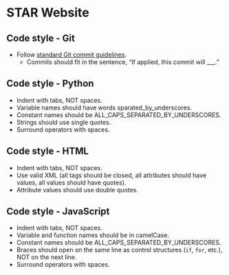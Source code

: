 # STAR Website



## Code style - Git

* Follow [standard Git commit guidelines](http://git-scm.com/book/ch5-2.html#Commit-Guidelines).
  - Commits should fit in the sentence, “If applied, this commit will ___.”

## Code style - Python

* Indent with tabs, NOT spaces.
* Variable names should have words sparated_by_underscores.
* Constant names should be ALL_CAPS_SEPARATED_BY_UNDERSCORES.
* Strings should use single quotes.
* Surround operators with spaces.


## Code style - HTML

* Indent with tabs, NOT spaces.
* Use valid XML (all tags should be closed, all attributes should have values, all values should have quotes).
* Attribute values should use double quotes.


## Code style - JavaScript

* Indent with tabs, NOT spaces.
* Variable and function names should be in camelCase.
* Constant names should be ALL_CAPS_SEPARATED_BY_UNDERSCORES.
* Braces should open on the same line as control structures (`if`, `for`, etc.), NOT on the next line.
* Surround operators with spaces.
